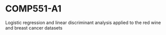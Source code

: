 # COMP551-A1
Logistic regression and linear discriminant analysis applied to the red wine and breast cancer datasets
